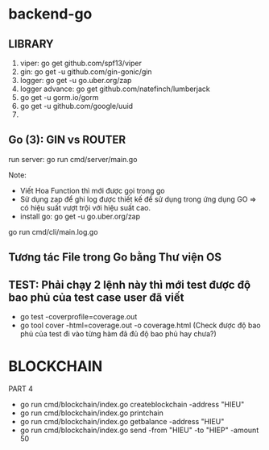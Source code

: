 # backend-go

## LIBRARY

1. viper: go get github.com/spf13/viper
2. gin: go get -u github.com/gin-gonic/gin
3. logger: go get -u go.uber.org/zap
4. logger advance: go get github.com/natefinch/lumberjack
5. go get -u gorm.io/gorm
6. go get -u github.com/google/uuid
7.

## Go (3): GIN vs ROUTER

run server: go run cmd/server/main.go

Note:

- Viết Hoa Function thì mới được gọi trong go
- Sử dụng zap để ghi log được thiết kế để sử dụng trong ứng dụng GO => có hiệu suất vượt trội với hiệu suất cao.
- install go: go get -u go.uber.org/zap

go run cmd/cli/main.log.go

## Tương tác File trong Go bằng Thư viện OS

## TEST: Phải chạy 2 lệnh này thì mới test được độ bao phủ của test case user đã viết

- go test -coverprofile=coverage.out
- go tool cover -html=coverage.out -o coverage.html (Check được độ bao phủ của test đi vào từng hàm đã đủ độ bao phủ hay chưa?)

# BLOCKCHAIN

PART 4

- go run cmd/blockchain/index.go createblockchain -address "HIEU"
- go run cmd/blockchain/index.go printchain
- go run cmd/blockchain/index.go getbalance -address "HIEU"
- go run cmd/blockchain/index.go send -from "HIEU" -to "HIEP" -amount 50
